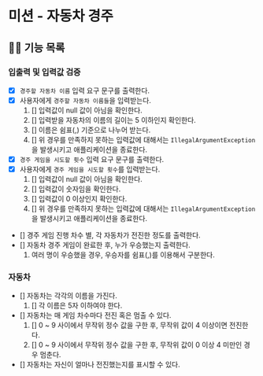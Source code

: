 # 미션 - 자동차 경주

## 👨‍💻 기능 목록

### 입출력 및 입력값 검증

- [x] `경주할 자동차 이름` 입력 요구 문구를 출력한다.
- [x] 사용자에게 `경주할 자동차 이름들`을 입력받는다.
    1. [] 입력값이 null 값이 아님을 확인한다.
    2. [] 입력받을 자동차의 이름의 길이는 5 이하인지 확인한다.
    3. [] 이름은 쉼표(,) 기준으로 나누어 받는다.
    4. [] 위 경우를 만족하지 못하는 입력값에 대해서는 `IllegalArgumentException`을 발생시키고 애플리케이션을 종료한다.
- [x] `경주 게임을 시도할 횟수` 입력 요구 문구를 출력한다.
- [x] 사용자에게 `경주 게임을 시도할 횟수`를 입력받는다.
    1. [] 입력값이 null 값이 아님을 확인한다.
    2. [] 입력값이 숫자임을 확인한다.
    3. [] 입력값이 0 이상인지 확인한다.
    4. [] 위 경우를 만족하지 못하는 입력값에 대해서는 `IllegalArgumentException`을 발생시키고 애플리케이션을 종료한다.
- [] 경주 게임 진행 차수 별, 각 자동차가 전진한 정도를 출력한다.
- [] 자동차 경주 게임이 완료한 후, 누가 우승했는지 출력한다.
    1. 여러 명이 우승했을 경우, 우승자를 쉼표(,)를 이용해서 구분한다.

### 자동차

- [] 자동차는 각각의 이름을 가진다.
    1. [] 각 이름은 5자 이하여야 한다.
- [] 자동차는 매 게임 차수마다 전진 혹은 멈출 수 있다.
    1. [] 0 ~ 9 사이에서 무작위 정수 값을 구한 후, 무작위 값이 4 이상이면 전진한다.
    2. [] 0 ~ 9 사이에서 무작위 정수 값을 구한 후, 무작위 값이 0 이상 4 미만인 경우 멈춘다.
- [] 자동차는 자신이 얼마나 전진했는지를 표시할 수 있다.